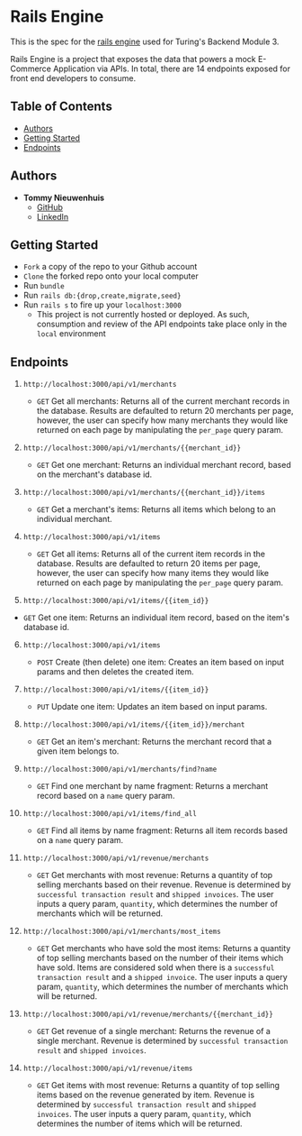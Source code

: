 # Rails Engine

This is the spec for the [rails engine](https://backend.turing.io/module3/projects/rails_engine/) used for Turing's Backend Module 3.

Rails Engine is a project that exposes the data that powers a mock E-Commerce Application via APIs. In total, there are 14 endpoints exposed for front end developers to consume.

## Table of Contents

  - [Authors](#authors)
  - [Getting Started](#getting-started)
  - [Endpoints](#endpoints)

## Authors

  - **Tommy Nieuwenhuis**
    -  [GitHub](https://github.com/tsnieuwen)
    -  [LinkedIn](https://www.linkedin.com/in/thomasnieuwenhuis/)

## Getting Started
  - `Fork` a copy of the repo to your Github account
  - `Clone` the forked repo onto your local computer
  - Run `bundle`
  - Run `rails db:{drop,create,migrate,seed}`
  - Run `rails s` to fire up your `localhost:3000`
    - This project is not currently hosted or deployed. As such, consumption and review of the API endpoints take place only in the `local` environment

## Endpoints
1. `http://localhost:3000/api/v1/merchants`

    - `GET` Get all merchants: Returns all of the current merchant records in the database. Results are defaulted to return 20 merchants per page, however, the user can specify how many merchants they would like returned on each page by manipulating the `per_page` query param.


2. `http://localhost:3000/api/v1/merchants/{{merchant_id}}`

    - `GET` Get one merchant: Returns an individual merchant record, based on the merchant's database id.


3. `http://localhost:3000/api/v1/merchants/{{merchant_id}}/items`

    - `GET` Get a merchant's items: Returns all items which belong to an individual merchant.


4. `http://localhost:3000/api/v1/items`

    - `GET` Get all items: Returns all of the current item records in the database. Results are defaulted to return 20 items per page, however, the user can specify how many items they would like returned on each page by manipulating the `per_page` query param.


5. `http://localhost:3000/api/v1/items/{{item_id}}`

  - `GET` Get one item: Returns an individual item record, based on the item's database id.


6. `http://localhost:3000/api/v1/items`

    - `POST` Create (then delete) one item: Creates an item based on input params and then deletes the created item.


7. `http://localhost:3000/api/v1/items/{{item_id}}`

    - `PUT` Update one item: Updates an item based on input params.


8. `http://localhost:3000/api/v1/items/{{item_id}}/merchant`

    - `GET` Get an item's merchant: Returns the merchant record that a given item belongs to.


9. `http://localhost:3000/api/v1/merchants/find?name`

    - `GET` Find one merchant by name fragment: Returns a merchant record based on a `name` query param.


10. `http://localhost:3000/api/v1/items/find_all`

    - `GET` Find all items by name fragment: Returns all item records based on a `name` query param.


11. `http://localhost:3000/api/v1/revenue/merchants`

    - `GET` Get merchants with most revenue: Returns a quantity of top selling merchants based on their revenue. Revenue is determined by `successful transaction result` and `shipped invoices`. The user inputs a query param, `quantity`, which determines the number of merchants which will be returned.


12. `http://localhost:3000/api/v1/merchants/most_items`

    - `GET` Get merchants who have sold the most items: Returns a quantity of top selling merchants based on the number of their items which have sold. Items are considered sold when there is a  `successful transaction result` and a `shipped invoice`. The user inputs a query param, `quantity`, which determines the number of merchants which will be returned.


13. `http://localhost:3000/api/v1/revenue/merchants/{{merchant_id}}`

    - `GET` Get revenue of a single merchant: Returns the revenue of a single merchant. Revenue is determined by `successful transaction result` and `shipped invoices`.


14. `http://localhost:3000/api/v1/revenue/items`

    - `GET` Get items with most revenue: Returns a quantity of top selling items based on the revenue generated by item. Revenue is determined by `successful transaction result` and `shipped invoices`. The user inputs a query param, `quantity`, which determines the number of items which will be returned.
